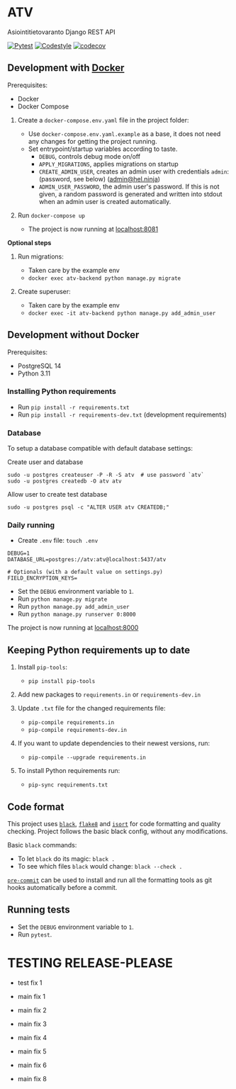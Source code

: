 # ATV
Asiointitietovaranto Django REST API

[![Pytest](https://github.com/City-of-Helsinki/atv/actions/workflows/pytest.yml/badge.svg?branch=main)](https://github.com/City-of-Helsinki/atv/actions/workflows/pytest.yml?query=branch:main)
[![Codestyle](https://github.com/City-of-Helsinki/atv/actions/workflows/py-coding-style.yml/badge.svg?branch=main)](https://github.com/City-of-Helsinki/atv/actions/workflows/py-coding-style.yml?query=branch:main)
[![codecov](https://codecov.io/gh/City-of-Helsinki/atv/branch/main/graph/badge.svg)](https://codecov.io/gh/City-of-Helsinki/atv)


## Development with [Docker](https://docs.docker.com/)

Prerequisites:
* Docker
* Docker Compose

1. Create a `docker-compose.env.yaml` file in the project folder:
   * Use `docker-compose.env.yaml.example` as a base, it does not need any changes for getting the project running.
   * Set entrypoint/startup variables according to taste.
     * `DEBUG`, controls debug mode on/off
     * `APPLY_MIGRATIONS`, applies migrations on startup
     * `CREATE_ADMIN_USER`, creates an admin user with credentials `admin`:(password, see below)
     (admin@hel.ninja)
     * `ADMIN_USER_PASSWORD`, the admin user's password. If this is not given, a random password is generated
     and written into stdout when an admin user is created automatically.

2. Run `docker-compose up`
    * The project is now running at [localhost:8081](http://localhost:8081)

**Optional steps**

1. Run migrations:
    * Taken care by the example env
    * `docker exec atv-backend python manage.py migrate`

2. Create superuser:
    * Taken care by the example env
    * `docker exec -it atv-backend python manage.py add_admin_user`


## Development without Docker

Prerequisites:
* PostgreSQL 14
* Python 3.11


### Installing Python requirements

* Run `pip install -r requirements.txt`
* Run `pip install -r requirements-dev.txt` (development requirements)


### Database

To setup a database compatible with default database settings:

Create user and database

    sudo -u postgres createuser -P -R -S atv  # use password `atv`
    sudo -u postgres createdb -O atv atv

Allow user to create test database

    sudo -u postgres psql -c "ALTER USER atv CREATEDB;"


### Daily running

* Create `.env` file: `touch .env`
```dotenv
DEBUG=1
DATABASE_URL=postgres://atv:atv@localhost:5437/atv

# Optionals (with a default value on settings.py)
FIELD_ENCRYPTION_KEYS=
```

* Set the `DEBUG` environment variable to `1`.
* Run `python manage.py migrate`
* Run `python manage.py add_admin_user`
* Run `python manage.py runserver 0:8000`

The project is now running at [localhost:8000](http://localhost:8000)


## Keeping Python requirements up to date

1. Install `pip-tools`:
    * `pip install pip-tools`

2. Add new packages to `requirements.in` or `requirements-dev.in`

3. Update `.txt` file for the changed requirements file:
    * `pip-compile requirements.in`
    * `pip-compile requirements-dev.in`

4. If you want to update dependencies to their newest versions, run:
    * `pip-compile --upgrade requirements.in`

5. To install Python requirements run:
    * `pip-sync requirements.txt`


## Code format

This project uses
[`black`](https://github.com/ambv/black),
[`flake8`](https://gitlab.com/pycqa/flake8) and
[`isort`](https://github.com/timothycrosley/isort)
for code formatting and quality checking. Project follows the basic
black config, without any modifications.

Basic `black` commands:

* To let `black` do its magic: `black .`
* To see which files `black` would change: `black --check .`

[`pre-commit`](https://pre-commit.com/) can be used to install and
run all the formatting tools as git hooks automatically before a
commit.


## Running tests

* Set the `DEBUG` environment variable to `1`.
* Run `pytest`.

# TESTING RELEASE-PLEASE

* test fix 1

* main fix 1

* main fix 2

* main fix 3

* main fix 4

* main fix 5

* main fix 6

* main fix 8 
